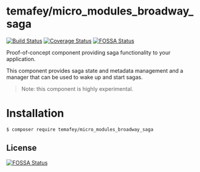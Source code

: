 temafey/micro_modules_broadway_saga
======================

[![Build Status](https://travis-ci.org/temafey/micro_modules_broadway_saga.svg?branch=master)](https://travis-ci.org/temafey/micro_modules_broadway_saga)
[![Coverage Status](https://coveralls.io/repos/github/temafey/micro_modules_broadway_saga/badge.svg?branch=master)](https://coveralls.io/github/temafey/micro_modules_broadway_saga?branch=master)
[![FOSSA Status](https://app.fossa.io/api/projects/git%2Bgithub.com%2Ftemafey%2Fmicro_modules_broadway_saga.svg?type=shield)](https://app.fossa.io/projects/git%2Bgithub.com%2Ftemafey%2Fmicro_modules_broadway_saga?ref=badge_shield)

Proof-of-concept component providing saga functionality to your application.

This component provides saga state and metadata management and a manager that
can be used to wake up and start sagas.

> Note: this component is highly experimental.

# Installation

```
$ composer require temafey/micro_modules_broadway_saga
```


## License
[![FOSSA Status](https://app.fossa.io/api/projects/git%2Bgithub.com%2Ftemafey%2Fmicro_modules_broadway_saga.svg?type=large)](https://app.fossa.io/projects/git%2Bgithub.com%2Ftemafey%2Fmicro_modules_broadway_saga?ref=badge_large)
